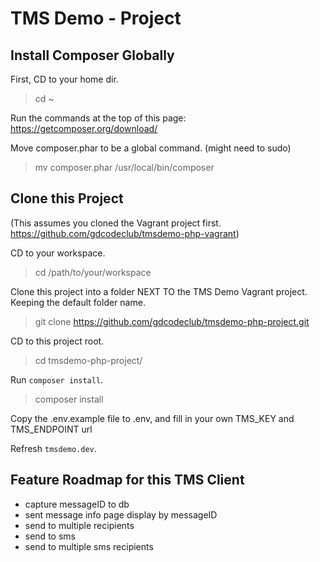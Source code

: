 # TMS Demo - Project

## Install Composer Globally

First, CD to your home dir.

> cd ~

Run the commands at the top of this page: https://getcomposer.org/download/

Move composer.phar to be a global command. (might need to sudo)

> mv composer.phar /usr/local/bin/composer

## Clone this Project

(This assumes you cloned the Vagrant project first. https://github.com/gdcodeclub/tmsdemo-php-vagrant)

CD to your workspace.

> cd /path/to/your/workspace

Clone this project into a folder NEXT TO the TMS Demo Vagrant project. Keeping the default folder name.

> git clone https://github.com/gdcodeclub/tmsdemo-php-project.git

CD to this project root.

> cd tmsdemo-php-project/

Run `composer install`.

> composer install

Copy the .env.example file to .env, and fill in your own TMS_KEY and TMS_ENDPOINT url

Refresh `tmsdemo.dev`.

## Feature Roadmap for this TMS Client

* capture messageID to db
* sent message info page display by messageID
* send to multiple recipients
* send to sms
* send to multiple sms recipients
